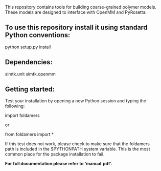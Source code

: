 This repository contains tools for building coarse-grained polymer models.  These models are designed to interface with OpenMM and PyRosetta.

## To use this repository install it using standard Python conventions:

python setup.py install

## Dependencies:

simtk.unit
simtk.openmm

## Getting started:

Test your installation by opening a new Python session and typing the following:

import foldamers

or

from foldamers import *

If this test does not work, please check to make sure that the foldamers path is included in the $PYTHONPATH system variable.  This is the most common place for the package installation to fail.

**For full documentation please refer to 'manual.pdf'.**
